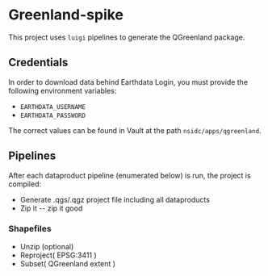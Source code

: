 # Greenland-spike

This project uses `luigi` pipelines to generate the QGreenland package.


## Credentials

In order to download data behind Earthdata Login, you must provide the following environment variables:

* `EARTHDATA_USERNAME`
* `EARTHDATA_PASSWORD`

The correct values can be found in Vault at the path `nsidc/apps/qgreenland`.


## Pipelines

After each dataproduct pipeline (enumerated below) is run, the project is compiled:

* Generate .qgs/.qgz project file including all dataproducts
* Zip it -- zip it good


### Shapefiles

* Unzip (optional)
* Reproject( EPSG:3411 )
* Subset( QGreenland extent )
